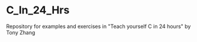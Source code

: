 # C_In_24_Hrs
Repository for examples and exercises in "Teach yourself C in 24 hours" by Tony Zhang
